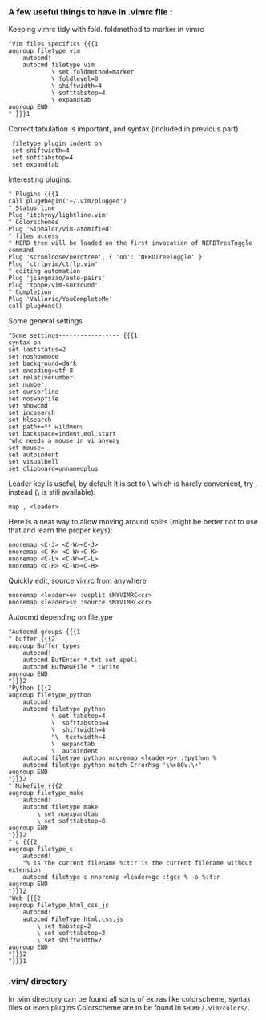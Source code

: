 ### A few useful things to have in .vimrc file :
Keeping vimrc tidy with fold. foldmethod to marker in vimrc
```
"Vim files specifics {{{1                                                                                                                                                                                         
augroup filetype_vim
    autocmd!
    autocmd filetype vim 
            \ set foldmethod=marker
            \ foldlevel=0
            \ shiftwidth=4
            \ softtabstop=4
            \ expandtab
augroup END
" }}}1
```

Correct tabulation is important, and syntax (included in previous part)
```
 filetype plugin indent on
 set shiftwidth=4
 set softtabstop=4
 set expandtab
 ``` 
 
 Interesting plugins:
 ```
 " Plugins {{{1                                                                                                                                                                                                    
call plug#begin('~/.vim/plugged')
" Status line
Plug 'itchyny/lightline.vim'
" Colorschemes
Plug 'Siphalor/vim-atomified'
" files access
" NERD tree will be loaded on the first invocation of NERDTreeToggle command
Plug 'scrooloose/nerdtree', { 'on': 'NERDTreeToggle' }
Plug 'ctrlpvim/ctrlp.vim'
" editing automation
Plug 'jiangmiao/auto-pairs'
Plug 'tpope/vim-surround'
" Completion
Plug 'Valloric/YouCompleteMe'
call plug#end()
 ```
 Some general settings
 ```
 "Some settings----------------- {{{1
syntax on
set laststatus=2 
set noshowmode
set background=dark
set encoding=utf-8                                                                                                                                                                                                
set relativenumber 
set number 
set cursorline
set noswapfile
set showcmd
set incsearch
set hlsearch
set path+=** wildmenu
set backspace=indent,eol,start
"who needs a mouse in vi anyway
set mouse=
set autoindent
set visualbell
set clipboard=unnamedplus
```

 Leader key is useful, by default it is set to \ which is hardly convenient, try , instead (\ is still available):
 ```
 map , <leader>
 ```

Here is a neat way to allow moving around splits (might be better not to use that and learn the proper keys):
```
nnoremap <C-J> <C-W><C-J>
nnoremap <C-K> <C-W><C-K>
nnoremap <C-L> <C-W><C-L>
nnoremap <C-H> <C-W><C-H>
```

Quickly edit, source vimrc from anywhere
```
nnoremap <leader>ev :vsplit $MYVIMRC<cr>
nnoremap <leader>sv :source $MYVIMRC<cr>
```

Autocmd depending on filetype
```
"Autocmd groups {{{1
" buffer {{{2
augroup Buffer_types
    autocmd!
    autocmd BufEnter *.txt set spell
    autocmd BufNewFile * :write
augroup END
"}}}2
"Python {{{2
augroup filetype_python
    autocmd!
    autocmd filetype python 
            \ set tabstop=4
            \  softtabstop=4
            \  shiftwidth=4
            "\  textwidth=4
            \  expandtab
            \  autoindent
    autocmd filetype python nnoremap <leader>py :!python %
    autocmd filetype python match ErrorMsg '\%>80v.\+'
augroup END
"}}}2
" Makefile {{{2
augroup filetype_make
    autocmd!
    autocmd filetype make 
        \ set noexpandtab
        \ set softtabstop=8
augroup END
"}}}2
" c {{{2
augroup filetype_c
    autocmd!
    "% is the current filename %:t:r is the current filename without extension
    autocmd filetype c nnoremap <leader>gc :!gcc % -o %:t:r
augroup END
"}}}2
"Web {{{2
augroup filetype_html_css_js
    autocmd!
    autocmd FileType html,css,js    
        \ set tabstop=2
        \ set softtabstop=2
        \ set shiftwidth=2
augroup END
"}}}2
"}}}1  
```

### .vim/ directory
In .vim directory can be found all sorts of extras like colorscheme, syntax files or even plugins
Colorscheme are to be found in `$HOME/.vim/colors/`.
